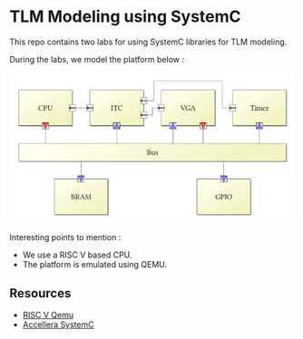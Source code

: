 # TLM Modeling using SystemC

This repo contains two labs for using SystemC libraries for TLM modeling.

During the labs, we model the platform below :

![](https://github.com/ayoubSoussi/TP_TLM/blob/master/TPs/platform.JPG)

Interesting points to mention :
- We use a RISC V based CPU.
- The platform is emulated using QEMU.

## Resources
- [RISC V Qemu](https://github.com/riscv/riscv-qemu)
- [Accellera SystemC](https://www.accellera.org/downloads/standards/systemc)
